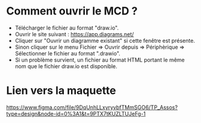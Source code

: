 # Comment ouvrir le MCD ?

- Télécharger le fichier au format "draw.io".
- Ouvrir le site suivant : https://app.diagrams.net/
- Cliquer sur "Ouvrir un diagramme existant" si cette fenêtre est présente.
- Sinon cliquer sur le menu Fichier => Ouvrir depuis => Périphèrique => Sélectionner le fichier au format ".drawio".
- Si un problème survient, un fichier au format HTML portant le même nom que le fichier draw.io est disponible.

# Lien vers la maquette

https://www.figma.com/file/9DqUnhLLxyryvbfTMmSGO6/TP_Assos?type=design&node-id=0%3A1&t=9PTX7tKUZLTUJeFg-1